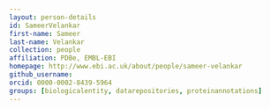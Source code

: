 ```yaml
---
layout: person-details
id: SameerVelankar
first-name: Sameer
last-name: Velankar
collection: people
affiliation: PDBe, EMBL-EBI
homepage: http://www.ebi.ac.uk/about/people/sameer-velankar
github_username:
orcid: 0000-0002-8439-5964
groups: [biologicalentity, datarepositories, proteinannotations]
---
```


